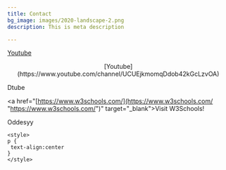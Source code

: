 ```yaml
---
title: Contact
bg_image: images/2020-landscape-2.png
description: This is meta description

---
```

[Youtube](https://www.youtube.com/channel/UCUEjkmomqDdob42kGcLzvOA)

<center>[Youtube](https://www.youtube.com/channel/UCUEjkmomqDdob42kGcLzvOA)</center>

Dtube

<a href="[https://www.w3schools.com/](https://www.w3schools.com/ "https://www.w3schools.com/")" target="_blank">Visit W3Schools!</a>

Oddesyy

    <style>
    p {
     text-align:center
    }
    </style>